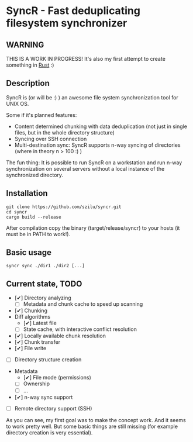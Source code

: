 SyncR - Fast deduplicating filesystem synchronizer
==================================================

WARNING
-------
THIS IS A WORK IN PROGRESS!
It's also my first attempt to create something in [Rust](https://www.rust-lang.org/) :)

Description
-----------
SyncR is (or will be :) ) an awesome file system synchronization tool for UNIX OS.

Some if it's planned features:
* Content determined chunking with data deduplication (not just in single files, but in the whole directory structure)
* Syncing over SSH connection
* Multi-destination sync: SyncR supports n-way syncing of directories (where in theory n > 100 :) )

The fun thing:
It is possible to run SyncR on a workstation and run n-way synchronization on several servers without a local instance of the synchronized directory.

Installation
------------
    git clone https://github.com/szilu/syncr.git
    cd syncr
    cargo build --release

After compilation copy the binary (target/release/syncr) to your hosts (it must be in PATH to work!).

Basic usage
-----------
    syncr sync ./dir1 ./dir2 [...]

Current state, TODO
-------------------
* [&#10004;] Directory analyzing
    * [ ] Metadata and chunk cache to speed up scanning
* [&#10004;] Chunking
* Diff algorithms
    * [&#10004;] Latest file
    * [ ] State cache, with interactive conflict resolution
* [&#10004;] Locally available chunk resolution
* [&#10004;] Chunk transfer
* [&#10004;] File write
* [ ] Directory structure creation
* Metadata
    * [&#10004;] File mode (permissions)
    * [ ] Ownership
    * [ ] ...
* [&#10004;] n-way sync support
* [ ] Remote directory support (SSH)

As you can see, my first goal was to make the concept work. And it seems to work pretty well. But some basic things are still missing (for example directory creation is very essential).
